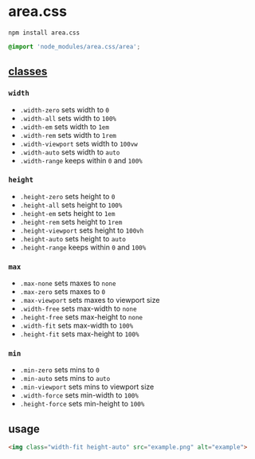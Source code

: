 # area.css

```
npm install area.css
```

```css
@import 'node_modules/area.css/area';
```

## [classes](area.css)

### `width`

- `.width-zero` sets width to `0`
- `.width-all` sets width to `100%`
- `.width-em` sets width to `1em`
- `.width-rem` sets width to `1rem`
- `.width-viewport` sets width to `100vw`
- `.width-auto` sets width to `auto`
- `.width-range` keeps within `0` and `100%`

### `height`

- `.height-zero` sets height to `0`
- `.height-all` sets height to `100%`
- `.height-em` sets height to `1em`
- `.height-rem` sets height to `1rem`
- `.height-viewport` sets height to `100vh`
- `.height-auto` sets height to `auto`
- `.height-range` keeps within `0` and `100%`

### `max`
- `.max-none` sets maxes to `none`
- `.max-zero` sets maxes to `0`
- `.max-viewport` sets maxes to viewport size
- `.width-free` sets max-width to `none`
- `.height-free` sets max-height to `none`
- `.width-fit` sets max-width to `100%`
- `.height-fit` sets max-height to `100%`

### `min`
- `.min-zero` sets mins to `0`
- `.min-auto` sets mins to `auto`
- `.min-viewport` sets mins to viewport size
- `.width-force` sets min-width to `100%`
- `.height-force` sets min-height to `100%`

## usage

```html
<img class="width-fit height-auto" src="example.png" alt="example">
```
